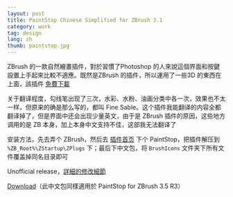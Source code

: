 ```yaml
---
layout: post
title: PaintStop Chinese Simplified for ZBrush 3.1
category: work
tag: design
lang: zh
thumb: paintstop.jpg
---
```


<div class=txt>
<p>ZBrush 的一款自然繪畫插件，對於習慣了Photoshop 的人來說這個界面和按鍵設置上手起來比較不適應。既然是ZBrush 的插件，所以運用了一些3D 的東西在上面，該插件 <a href="http://www.pixologic.com/zbrush/features/PaintStop/">免費下載</a></p>

<p>关于翻译程度，勾线笔出现了三次，水彩、水粉、油画分类中各一次，效果也不太一样，但原来的确是那么写的，都叫 Fine Sable。这个插件我能翻译的内容全都翻译掉了，但是界面中还会出现少量英文，由于是 ZBrush 插件的原因，这些地方调用的是 ZB 本身，加上本身中文支持不佳，这部我无法翻译了</p>

<p>安装方法，先去弄个 ZBrush，然后去 <a href="http://www.pixologic.com/zbrush/downloadcenter/zplugins/">插件首页</a> 下个 PaintStop，把插件解压到 <code>%ZB_Root%\ZStartup\ZPlugs</code> 下；最后下中文包，将 <code>BrushIcons</code> 文件夹下所有文件覆盖掉同名目录即可</p>

<p class=note>Unofficial release，<a href="http://tunghsiao.com/1673/">詳細的修改細節</a></p>
<p class=download><a href="{{ site.file }}/download/paintstop-31-chs.7z">Download</a>（此中文包同樣適用於 PaintStop for ZBrush 3.5 R3）</p>
</div>